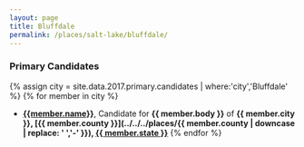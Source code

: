 ```yaml
---
layout: page
title: Bluffdale
permalink: /places/salt-lake/bluffdale/
---
```


### Primary Candidates
{% assign city = site.data.2017.primary.candidates | where:'city','Bluffdale' %}
{% for member in city  %}
- <strong>[{{member.name}}](../../../people/{{member.id}})</strong>, Candidate for <strong>{{ member.body }}</strong> of <strong>{{ member.city }}, [{{ member.county }}](../../../places/{{ member.county | downcase | replace: ' ','-' }}), [{{ member.state }}](../../../places)</strong>
{% endfor %}

